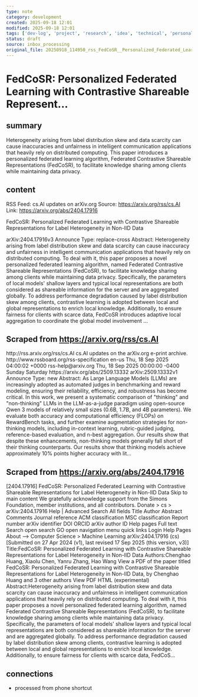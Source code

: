```yaml
---
type: note
category: development
created: 2025-09-18 12:01
modified: 2025-09-18 12:01
tags: ['dev-log', 'project', 'research', 'idea', 'technical', 'personal']
status: draft
source: inbox_processing
original_file: 20250918_114950_rss_FedCoSR__Personalized_Federated_Learning_with_Cont.txt
---
```


# FedCoSR: Personalized Federated Learning with Contrastive Shareable Represent...

## summary
Heterogeneity arising from label distribution skew and data scarcity can cause inaccuracies and unfairness in intelligent communication applications that heavily rely on distributed computing. This paper introduces a personalized federated learning algorithm, Federated Contrastive Shareable Representations (FedCoSR), to facilitate knowledge sharing among clients while maintaining data privacy.

## content
RSS Feed: cs.AI updates on arXiv.org
Source: https://arxiv.org/rss/cs.AI
Link: https://arxiv.org/abs/2404.17916

FedCoSR: Personalized Federated Learning with Contrastive Shareable Representations for Label Heterogeneity in Non-IID Data

arXiv:2404.17916v3 Announce Type: replace-cross Abstract: Heterogeneity arising from label distribution skew and data scarcity can cause inaccuracy and unfairness in intelligent communication applications that heavily rely on distributed computing. To deal with it, this paper proposes a novel personalized federated learning algorithm, named Federated Contrastive Shareable Representations (FedCoSR), to facilitate knowledge sharing among clients while maintaining data privacy. Specifically, the parameters of local models' shallow layers and typical local representations are both considered as shareable information for the server and are aggregated globally. To address performance degradation caused by label distribution skew among clients, contrastive learning is adopted between local and global representations to enrich local knowledge. Additionally, to ensure fairness for clients with scarce data, FedCoSR introduces adaptive local aggregation to coordinate the global model involvement ...

## Scraped from https://arxiv.org/rss/cs.AI
<?xml version='1.0' encoding='UTF-8'?>
<rss xmlns:arxiv="http://arxiv.org/schemas/atom" xmlns:dc="http://purl.org/dc/elements/1.1/" xmlns:atom="http://www.w3.org/2005/Atom" xmlns:content="http://purl.org/rss/1.0/modules/content/" version="2.0">
  <channel>
    <title>cs.AI updates on arXiv.org</title>
    <link>http://rss.arxiv.org/rss/cs.AI</link>
    <description>cs.AI updates on the arXiv.org e-print archive.</description>
    <atom:link href="http://rss.arxiv.org/rss/cs.AI" rel="self" type="application/rss+xml"/>
    <docs>http://www.rssboard.org/rss-specification</docs>
    <language>en-us</language>
    <lastBuildDate>Thu, 18 Sep 2025 04:00:02 +0000</lastBuildDate>
    <managingEditor>rss-help@arxiv.org</managingEditor>
    <pubDate>Thu, 18 Sep 2025 00:00:00 -0400</pubDate>
    <skipDays>
      <day>Sunday</day>
      <day>Saturday</day>
    </skipDays>
    <item>
      <title>Explicit Reasoning Makes Better Judges: A Systematic Study on Accuracy, Efficiency, and Robustness</title>
      <link>https://arxiv.org/abs/2509.13332</link>
      <description>arXiv:2509.13332v1 Announce Type: new 
Abstract: As Large Language Models (LLMs) are increasingly adopted as automated judges in benchmarking and reward modeling, ensuring their reliability, efficiency, and robustness has become critical. In this work, we present a systematic comparison of "thinking" and "non-thinking" LLMs in the LLM-as-a-judge paradigm using open-source Qwen 3 models of relatively small sizes (0.6B, 1.7B, and 4B parameters). We evaluate both accuracy and computational efficiency (FLOPs) on RewardBench tasks, and further examine augmentation strategies for non-thinking models, including in-context learning, rubric-guided judging, reference-based evaluation, and n-best aggregation. Our results show that despite these enhancements, non-thinking models generally fall short of their thinking counterparts. Our results show that thinking models achieve approximately 10% points higher accuracy with lit...


## Scraped from https://arxiv.org/abs/2404.17916
[2404.17916] FedCoSR: Personalized Federated Learning with Contrastive Shareable Representations for Label Heterogeneity in Non-IID Data Skip to main content We gratefully acknowledge support from the Simons Foundation, member institutions, and all contributors. Donate &gt; cs &gt; arXiv:2404.17916 Help | Advanced Search All fields Title Author Abstract Comments Journal reference ACM classification MSC classification Report number arXiv identifier DOI ORCID arXiv author ID Help pages Full text Search open search GO open navigation menu quick links Login Help Pages About --> Computer Science > Machine Learning arXiv:2404.17916 (cs) [Submitted on 27 Apr 2024 (v1), last revised 17 Sep 2025 (this version, v3)] Title:FedCoSR: Personalized Federated Learning with Contrastive Shareable Representations for Label Heterogeneity in Non-IID Data Authors:Chenghao Huang, Xiaolu Chen, Yanru Zhang, Hao Wang View a PDF of the paper titled FedCoSR: Personalized Federated Learning with Contrastive Shareable Representations for Label Heterogeneity in Non-IID Data, by Chenghao Huang and 3 other authors View PDF HTML (experimental) Abstract:Heterogeneity arising from label distribution skew and data scarcity can cause inaccuracy and unfairness in intelligent communication applications that heavily rely on distributed computing. To deal with it, this paper proposes a novel personalized federated learning algorithm, named Federated Contrastive Shareable Representations (FedCoSR), to facilitate knowledge sharing among clients while maintaining data privacy. Specifically, the parameters of local models&#39; shallow layers and typical local representations are both considered as shareable information for the server and are aggregated globally. To address performance degradation caused by label distribution skew among clients, contrastive learning is adopted between local and global representations to enrich local knowledge. Additionally, to ensure fairness for clients with scarce data, FedCoS...


## connections
- processed from phone shortcut
